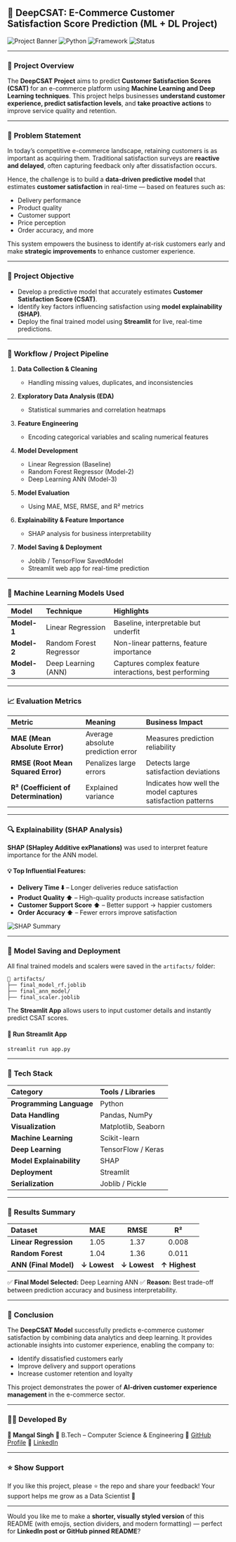 ## 🧠 **DeepCSAT: E-Commerce Customer Satisfaction Score Prediction (ML + DL Project)**

![Project Banner](https://img.shields.io/badge/Machine%20Learning-Ecommerce-blue?style=for-the-badge)
![Python](https://img.shields.io/badge/Python-3.10+-yellow?style=for-the-badge\&logo=python)
![Framework](https://img.shields.io/badge/TensorFlow%20%7C%20Scikit--Learn-orange?style=for-the-badge\&logo=tensorflow)
![Status](https://img.shields.io/badge/Status-Completed-success?style=for-the-badge)

---

### 📌 **Project Overview**

The **DeepCSAT Project** aims to predict **Customer Satisfaction Scores (CSAT)** for an e-commerce platform using **Machine Learning and Deep Learning techniques**.
This project helps businesses **understand customer experience, predict satisfaction levels**, and **take proactive actions** to improve service quality and retention.

---

### 🎯 **Problem Statement**

In today’s competitive e-commerce landscape, retaining customers is as important as acquiring them.
Traditional satisfaction surveys are **reactive and delayed**, often capturing feedback only after dissatisfaction occurs.

Hence, the challenge is to build a **data-driven predictive model** that estimates **customer satisfaction** in real-time — based on features such as:

* Delivery performance
* Product quality
* Customer support
* Price perception
* Order accuracy, and more

This system empowers the business to identify at-risk customers early and make **strategic improvements** to enhance customer experience.

---

### 🎯 **Project Objective**

* Develop a predictive model that accurately estimates **Customer Satisfaction Score (CSAT)**.
* Identify key factors influencing satisfaction using **model explainability (SHAP)**.
* Deploy the final trained model using **Streamlit** for live, real-time predictions.

---

### 🧩 **Workflow / Project Pipeline**

1. **Data Collection & Cleaning**

   * Handling missing values, duplicates, and inconsistencies
2. **Exploratory Data Analysis (EDA)**

   * Statistical summaries and correlation heatmaps
3. **Feature Engineering**

   * Encoding categorical variables and scaling numerical features
4. **Model Development**

   * Linear Regression (Baseline)
   * Random Forest Regressor (Model-2)
   * Deep Learning ANN (Model-3)
5. **Model Evaluation**

   * Using MAE, MSE, RMSE, and R² metrics
6. **Explainability & Feature Importance**

   * SHAP analysis for business interpretability
7. **Model Saving & Deployment**

   * Joblib / TensorFlow SavedModel
   * Streamlit web app for real-time prediction

---

### 🤖 **Machine Learning Models Used**

| Model       | Technique               | Highlights                                             |
| :---------- | :---------------------- | :----------------------------------------------------- |
| **Model-1** | Linear Regression       | Baseline, interpretable but underfit                   |
| **Model-2** | Random Forest Regressor | Non-linear patterns, feature importance                |
| **Model-3** | Deep Learning (ANN)     | Captures complex feature interactions, best performing |

---

### 📈 **Evaluation Metrics**

| Metric                                | Meaning                           | Business Impact                                             |
| :------------------------------------ | :-------------------------------- | :---------------------------------------------------------- |
| **MAE (Mean Absolute Error)**         | Average absolute prediction error | Measures prediction reliability                             |
| **RMSE (Root Mean Squared Error)**    | Penalizes large errors            | Detects large satisfaction deviations                       |
| **R² (Coefficient of Determination)** | Explained variance                | Indicates how well the model captures satisfaction patterns |

---

### 🔍 **Explainability (SHAP Analysis)**

**SHAP (SHapley Additive exPlanations)** was used to interpret feature importance for the ANN model.

#### 💡 Top Influential Features:

* **Delivery Time ⬇️** – Longer deliveries reduce satisfaction
* **Product Quality ⬆️** – High-quality products increase satisfaction
* **Customer Support Score ⬆️** – Better support → happier customers
* **Order Accuracy ⬆️** – Fewer errors improve satisfaction

![SHAP Summary](https://github.com/mangal-singh001/DeepCSAT_Eccomerce_Customer_Satisfaction_Score_Prediction_ML/blob/main/images/shap_summary.png)

---

### 💾 **Model Saving and Deployment**

All final trained models and scalers were saved in the `artifacts/` folder:

```
📁 artifacts/
├── final_model_rf.joblib
├── final_ann_model/
├── final_scaler.joblib
```

The **Streamlit App** allows users to input customer details and instantly predict CSAT scores.

#### 🚀 Run Streamlit App

```bash
streamlit run app.py
```

---

### 🧮 **Tech Stack**

| Category                 | Tools / Libraries   |
| :----------------------- | :------------------ |
| **Programming Language** | Python              |
| **Data Handling**        | Pandas, NumPy       |
| **Visualization**        | Matplotlib, Seaborn |
| **Machine Learning**     | Scikit-learn        |
| **Deep Learning**        | TensorFlow / Keras  |
| **Model Explainability** | SHAP                |
| **Deployment**           | Streamlit           |
| **Serialization**        | Joblib / Pickle     |

---

### 🧾 **Results Summary**

| Dataset               |      MAE     |     RMSE     |       R²      |
| :-------------------- | :----------: | :----------: | :-----------: |
| **Linear Regression** |     1.05     |     1.37     |     0.008     |
| **Random Forest**     |     1.04     |     1.36     |     0.011     |
| **ANN (Final Model)** | **↓ Lowest** | **↓ Lowest** | **↑ Highest** |

✅ **Final Model Selected:** Deep Learning ANN
✅ **Reason:** Best trade-off between prediction accuracy and business interpretability.

---

### 🏁 **Conclusion**

The **DeepCSAT Model** successfully predicts e-commerce customer satisfaction by combining data analytics and deep learning.
It provides actionable insights into customer experience, enabling the company to:

* Identify dissatisfied customers early
* Improve delivery and support operations
* Increase customer retention and loyalty

This project demonstrates the power of **AI-driven customer experience management** in the e-commerce sector.

---

### 👨‍💻 **Developed By**

**👤 Mangal Singh**
📍 B.Tech – Computer Science & Engineering
🔗 [GitHub Profile](https://github.com/mangal-singh001)
💼 [LinkedIn](https://www.linkedin.com/in/mangal-singh001)

---

### ⭐ **Show Support**

If you like this project, please ⭐ the repo and share your feedback!
Your support helps me grow as a Data Scientist 💪

---

Would you like me to make a **shorter, visually styled version** of this README (with emojis, section dividers, and modern formatting) — perfect for **LinkedIn post or GitHub pinned README**?
